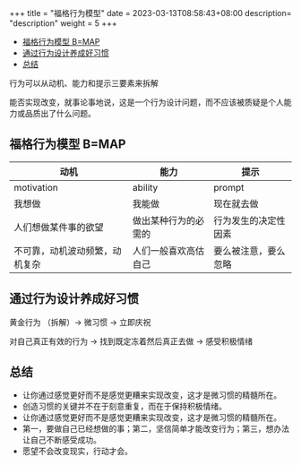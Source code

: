 +++
title = "福格行为模型"
date =  2023-03-13T08:58:43+08:00
description= "description"
weight = 5
+++

- [福格行为模型 B=MAP](#福格行为模型-bmap)
- [通过行为设计养成好习惯](#通过行为设计养成好习惯)
- [总结](#总结)


行为可以从动机、能力和提示三要素来拆解

能否实现改变，就事论事地说，这是一个行为设计问题，而不应该被质疑是个人能力或品质出了什么问题。

## 福格行为模型 B=MAP

| 动机  | 能力  | 提示|
|---|---|---|
|  motivation |ability   | prompt |
| 我想做  | 我能做 | 现在就去做 |
| 人们想做某件事的欲望 | 做出某种行为的必需的  | 行为发生的决定性因素 |
| 不可靠，动机波动频繁，动机复杂 | 人们一般喜欢高估自己  | 要么被注意，要么忽略 |

## 通过行为设计养成好习惯

黄金行为 （拆解）->  微习惯  ->  立即庆祝

对自己真正有效的行为  -> 找到既定冻着然后真正去做  ->  感受积极情绪

## 总结

- 让你通过感觉更好而不是感觉更糟来实现改变，这才是微习惯的精髓所在。
- 创造习惯的关键并不在于刻意重复，而在于保持积极情绪。
- 让你通过感觉更好而不是感觉更糟来实现改变，这才是微习惯的精髓所在。
- 第一，要做自己已经想做的事；第二，坚信简单才能改变行为；第三，想办法让自己不断感受成功。
- 愿望不会改变现实，行动才会。